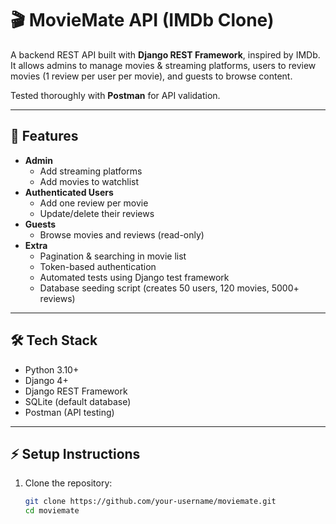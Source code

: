 # 🎬 MovieMate API (IMDb Clone)

A backend REST API built with **Django REST Framework**, inspired by IMDb.
It allows admins to manage movies & streaming platforms, users to review movies (1 review per user per movie), and guests to browse content.

Tested thoroughly with **Postman** for API validation.

---

## 🚀 Features

- **Admin**
  - Add streaming platforms
  - Add movies to watchlist
- **Authenticated Users**
  - Add one review per movie
  - Update/delete their reviews
- **Guests**
  - Browse movies and reviews (read-only)
- **Extra**
  - Pagination & searching in movie list
  - Token-based authentication
  - Automated tests using Django test framework
  - Database seeding script (creates 50 users, 120 movies, 5000+ reviews)

---

## 🛠️ Tech Stack

- Python 3.10+
- Django 4+
- Django REST Framework
- SQLite (default database)
- Postman (API testing)

---

## ⚡ Setup Instructions

1. Clone the repository:
   ```bash
   git clone https://github.com/your-username/moviemate.git
   cd moviemate
